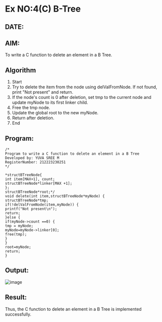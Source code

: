 # Ex NO:4(C) B-Tree
## DATE:
## AIM:
To write a C function to delete an element in a B Tree.
## Algorithm
1. Start
2. Try to delete the item from the node using delValFromNode. If not found, print "Not 
present" and return.
3. If the node's count is 0 after deletion, set tmp to the current node and update myNode to its 
first linker child.
4. Free the tmp node.
5. Update the global root to the new myNode.
6. Return after deletion.
7. End
## Program:
```
/*
Program to write a C function to delete an element in a B Tree
Developed by: YUVA SREE M
RegisterNumber: 212223230251
*/
```
```
*structBTreeNode{
int item[MAX+1], count;
structBTreeNode*linker[MAX +1];
};
structBTreeNode*root;*/
void delete(int item,structBTreeNode*myNode) { 
structBTreeNode*tmp;
if(!delValFromNode(item,myNode)) { 
printf("Not present\n");
return;
}else {
if(myNode->count ==0) { 
tmp = myNode;
myNode=myNode->linker[0]; 
free(tmp);
}
}
root=myNode; 
return;
}
```
## Output:
![image](https://github.com/user-attachments/assets/f38098d4-56d4-4400-b746-d269d1daa70b)

## Result:
Thus, the C function to delete an element in a B Tree is implemented successfully.
